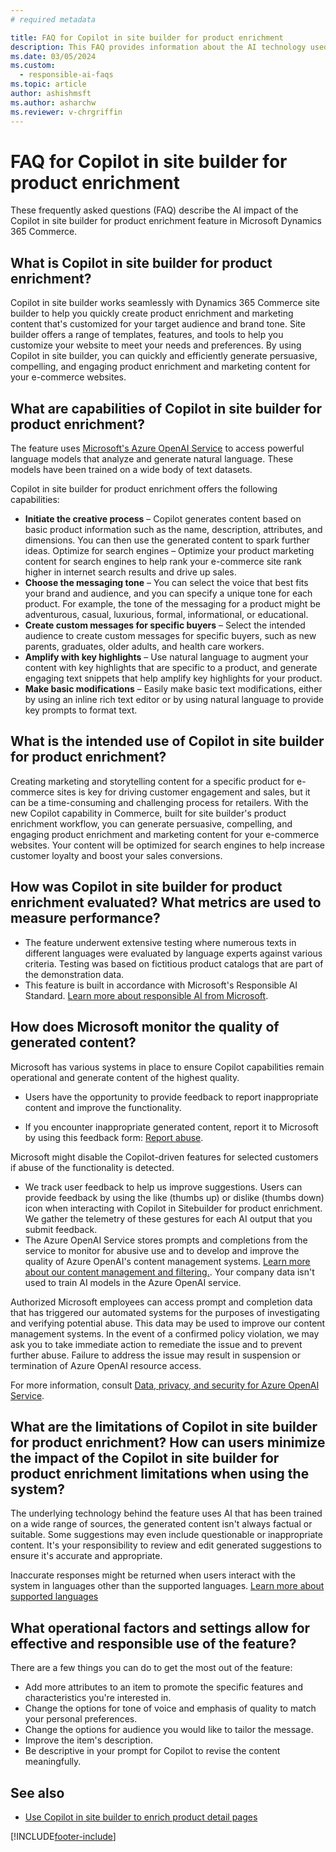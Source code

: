 ```yaml
---
# required metadata

title: FAQ for Copilot in site builder for product enrichment
description: This FAQ provides information about the AI technology used in Copilot in site builder for product enrichment, along with key considerations and details about how AI is used, how it was tested and evaluated, and any specific limitations.
ms.date: 03/05/2024
ms.custom: 
  - responsible-ai-faqs
ms.topic: article
author: ashishmsft
ms.author: asharchw
ms.reviewer: v-chrgriffin
---
```


# FAQ for Copilot in site builder for product enrichment

These frequently asked questions (FAQ) describe the AI impact of the Copilot in site builder for product enrichment feature in Microsoft Dynamics 365 Commerce.

## What is Copilot in site builder for product enrichment?

Copilot in site builder works seamlessly with Dynamics 365 Commerce site builder to help you quickly create product enrichment and marketing content that's customized for your target audience and brand tone. Site builder offers a range of templates, features, and tools to help you customize your website to meet your needs and preferences. By using Copilot in site builder, you can quickly and efficiently generate persuasive, compelling, and engaging product enrichment and marketing content for your e-commerce websites.

## What are capabilities of Copilot in site builder for product enrichment?

The feature uses [Microsoft's Azure OpenAI Service](https://learn.microsoft.com/en-us/azure/ai-services/openai/overview) to access powerful language models that analyze and generate natural language. These models have been trained on a wide body of text datasets. 

Copilot in site builder for product enrichment offers the following capabilities:

- **Initiate the creative process** – Copilot generates content based on basic product information such as the name, description, attributes, and dimensions. You can then use the generated content to spark further ideas.
Optimize for search engines – Optimize your product marketing content for search engines to help rank your e-commerce site rank higher in internet search results and drive up sales.
- **Choose the messaging tone** – You can select the voice that best fits your brand and audience, and you can specify a unique tone for each product. For example, the tone of the messaging for a product might be adventurous, casual, luxurious, formal, informational, or educational.
- **Create custom messages for specific buyers** – Select the intended audience to create custom messages for specific buyers, such as new parents, graduates, older adults, and health care workers.
- **Amplify with key highlights** – Use natural language to augment your content with key highlights that are specific to a product, and generate engaging text snippets that help amplify key highlights for your product.
- **Make basic modifications** – Easily make basic text modifications, either by using an inline rich text editor or by using natural language to provide key prompts to format text.

## What is the intended use of Copilot in site builder for product enrichment?

Creating marketing and storytelling content for a specific product for e-commerce sites is key for driving customer engagement and sales, but it can be a time-consuming and challenging process for retailers. With the new Copilot capability in Commerce, built for site builder's product enrichment workflow, you can generate persuasive, compelling, and engaging product enrichment and marketing content for your e-commerce websites. Your content will be optimized for search engines to help increase customer loyalty and boost your sales conversions.

## How was Copilot in site builder for product enrichment evaluated? What metrics are used to measure performance?

- The feature underwent extensive testing where numerous texts in different languages were evaluated by language experts against various criteria. Testing was based on fictitious product catalogs that are part of the demonstration data.
- This feature is built in accordance with Microsoft's Responsible AI Standard. [Learn more about responsible AI from Microsoft](https://aka.ms/RAI).

## How does Microsoft monitor the quality of generated content?

Microsoft has various systems in place to ensure Copilot capabilities remain operational and generate content of the highest quality.

- Users have the opportunity to provide feedback to report inappropriate content and improve the functionality.

- If you encounter inappropriate generated content, report it to Microsoft by using this feedback form: [Report abuse](https://go.microsoft.com/fwlink/?linkid=2249810). 

Microsoft might disable the Copilot-driven features for selected customers if abuse of the functionality is detected. 

 - We track user feedback to help us improve suggestions. Users can provide feedback by using the like (thumbs up) or dislike (thumbs down) icon when interacting with Copilot in Sitebuilder for product enrichment. We gather the telemetry of these gestures for each AI output that you submit feedback.
- The Azure OpenAI Service stores prompts and completions from the service to monitor for abusive use and to develop and improve the quality of Azure OpenAI's content management systems. [Learn more about our content management and filtering.](/azure/cognitive-services/openai/concepts/content-filter). Your company data isn't used to train AI models in the Azure OpenAI service.

Authorized Microsoft employees can access prompt and completion data that has triggered our automated systems for the purposes of investigating and verifying potential abuse. This data may be used to improve our content management systems. In the event of a confirmed policy violation, we may ask you to take immediate action to remediate the issue and to prevent further abuse. Failure to address the issue may result in suspension or termination of Azure OpenAI resource access.

For more information, consult [Data, privacy, and security for Azure OpenAI Service](/legal/cognitive-services/openai/data-privacy#abuse-and-harmful-content-generation).


## What are the limitations of Copilot in site builder for product enrichment? How can users minimize the impact of the Copilot in site builder for product enrichment limitations when using the system?

The underlying technology behind the feature uses AI that has been trained on a wide range of sources, the generated content isn't always factual or suitable. Some suggestions may even include questionable or inappropriate content. It's your responsibility to review and edit generated suggestions to ensure it's accurate and appropriate.

Inaccurate responses might be returned when users interact with the system in languages other than the supported languages. [Learn more about supported languages](https://go.microsoft.com/fwlink/?linkid=2263265) 


## What operational factors and settings allow for effective and responsible use of the feature?

There are a few things you can do to get the most out of the feature:

- Add more attributes to an item to promote the specific features and characteristics you're interested in.
- Change the options for tone of voice and emphasis of quality to match your personal preferences.
- Change the options for audience you would like to tailor the message. 
- Improve the item's description.
- Be descriptive in your prompt for Copilot to revise the content meaningfully. 


## See also

- [Use Copilot in site builder to enrich product detail pages](../copilot-site-builder.md)

[!INCLUDE[footer-include](../../includes/footer-banner.md)]
